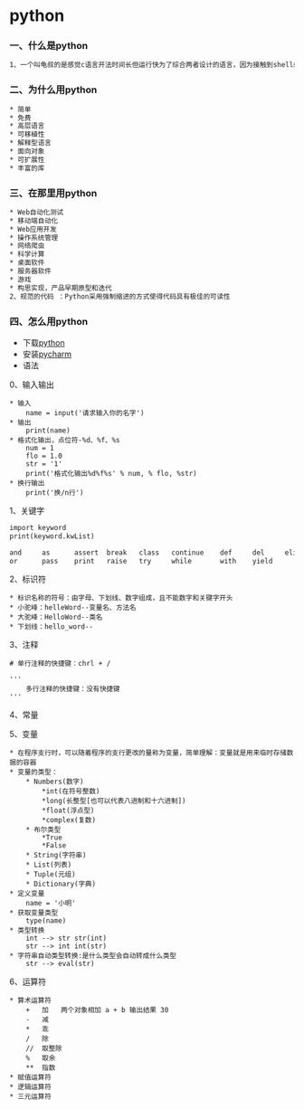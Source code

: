 # 				                                python

### 一、什么是python

```txt
1、一个叫龟叔的是感觉c语言开法时间长但运行快为了综合两者设计的语言，因为接触到shell感觉语法简单，但是没有数据类型无法调用所的硬件工作，以shell为引导开发了一门python语言,--python的编译器是用c语言编写的
```

### 二、为什么用python

```txt
* 简单
* 免费
* 高层语言
* 可移植性
* 解释型语言
* 面向对象
* 可扩展性
* 丰富的库
```

### 三、在那里用python

```txt
* Web自动化测试
* 移动端自动化
* Web应用开发
* 操作系统管理 
* 网络爬虫
* 科学计算
* 桌面软件
* 服务器软件
* 游戏
* 构思实现，产品早期原型和迭代
2、规范的代码 ：Python采用强制缩进的方式使得代码具有极佳的可读性
```

### 四、怎么用python

* 下载[python](https://python.org)
* 安装[pycharm](https://www.jetbrains.com/pycharm/)
* 语法

0、输入输出

```
* 输入
	name = input('请求输入你的名字')
* 输出
	print(name)
* 格式化输出，点位符-%d、%f、%s
	num = 1
	flo = 1.0
	str = '1'
	print('格式化输出%d%f%s' % num, % flo, %str)
* 换行输出
	print('换/n行')
```

1、关键字

```txt
import keyword
print(keyword.kwList)

and		as		assert	break	class	continue	def		del		elif	else	except	exec	finally	for		from	global	if			in		import	is		lambda	not
or		pass	print 	raise	try		while		with	yield

```

2、标识符

```
* 标识名称的符号：由字母、下划线、数字组成，且不能数字和关键字开头
* 小驼峰：helleWord--变量名、方法名
* 大驼峰：HelloWord--类名
* 下划线：hello_word--
```

3、注释

```
# 单行注释的快捷键：chrl + /

'''
	多行注释的快捷键：没有快捷键
'''
```

4、常量

5、变量

```
* 在程序支行时，可以随着程序的支行更改的量称为变量，简单理解：变量就是用来临时存储数据的容器
* 变量的类型：
	* Numbers(数字)
		*int(在符号整数)
		*long(长整型[也可以代表八进制和十六进制])
		*float(浮点型)
		*complex(复数)
	* 布尔类型
		*True
		*False
	* String(字符串)
	* List(列表)
	* Tuple(元组)
	* Dictionary(字典)
* 定义变量
	name = '小明'
* 获取变量类型
	type(name)
* 类型转换
	int --> str	str(int)
	str --> int	int(str)
* 字符串自动类型转换:是什么类型会自动转成什么类型
	str --> eval(str)

```

6、运算符

```
* 算术运算符
	+	加	两个对象相加 a + b 输出结果 30
	-	减	
	*	乖
	/	除
	//	取整除	
	%	取余
	**	指数
* 赋值运算符
* 逻辑运算符
* 三元运算符
```



